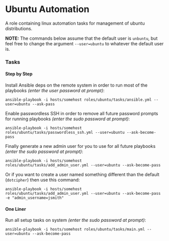 Ubuntu Automation
=============

A role containing linux automation tasks for management of ubuntu distributions.

**NOTE:** The commands below assume that the default user is `unbuntu`, but feel free to change the argument `--user=ubuntu` to whatever the default user is.

### Tasks

#### Step by Step

Install Ansible deps on the remote system in order to run most of the playbooks *(enter the user password at prompt)*:

`ansible-playbook -i hosts/somehost roles/ubuntu/tasks/ansible.yml --user=ubuntu --ask-pass`

Enable passwordless SSH in order to remove all future password prompts for running playbooks *(enter the sudo password at prompt)*:

`ansible-playbook -i hosts/somehost roles/ubuntu/tasks/passwordless_ssh.yml --user=ubuntu --ask-become-pass`

Finally generate a new admin user for you to use for all future playbooks *(enter the sudo password at prompt)*:

`ansible-playbook -i hosts/somehost roles/ubuntu/tasks/add_admin_user.yml --user=ubuntu --ask-become-pass`

Or if you want to create a user named something different than the default (`dotcipher`) then use this command:

`ansible-playbook -i hosts/somehost roles/ubuntu/tasks/add_admin_user.yml --user=ubuntu --ask-become-pass -e "admin_username=jsmith"`

#### One Liner

Run all setup tasks on system *(enter the sudo password at prompt)*:

`ansible-playbook -i hosts/somehost roles/ubuntu/tasks/main.yml --user=ubuntu --ask-become-pass`


<!-- On your host system make sure a few things are in order before running the tasks:

When SSH-ed in as the user you plan to run the commands under, make sure that your public SSH key is trusted:

On your local machine, run:

`cat ~/.ssh/id_rsa.pub`

Copy the output and then run this on your Ubuntu machine:

**(Replace `$EDITOR` with your preferred editor like `nano`, `vi`, `vim`, `emacs`, etc)**

`mkdir -p ~/.ssh && $EDITOR ~/.ssh/authorized_keys`

Then we need to setup the user as a sudoer by adding the following line to `/etc/sudoers`:

**(Replace `$USERNAME` with the user you plan to run commands under)**

`$USERNAME            ALL = (ALL) NOPASSWD: ALL`



 -->
